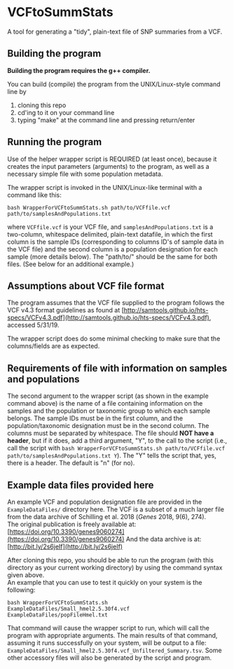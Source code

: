 # VCFtoSummStats

A tool for generating a "tidy", plain-text file of SNP summaries from a VCF.

## Building the program

**Building the program requires the g++ compiler.**

You can build (compile) the program from the UNIX/Linux-style command line by
1. cloning this repo
2. cd'ing to it on your command line
3. typing "make" at the command line and pressing return/enter


## Running the program

Use of the helper wrapper script is REQUIRED (at least once), because it creates the input parameters (arguments) to the program, as well as a necessary simple file with some population metadata.  

The wrapper script is invoked in the UNIX/Linux-like terminal with a command like this:

```bash WrapperForVCFtoSummStats.sh path/to/VCFfile.vcf path/to/samplesAndPopulations.txt```

where `VCFfile.vcf` is your VCF file, and `samplesAndPopulations.txt` is a two-column, 
whitespace delimited, plain-text datafile, in which the first column is the sample IDs 
(corresponding to columns ID's of sample data in the VCF file) and the second column 
is a population designation for each sample (more details below).
The "path/to/" should be the same for both files.
(See below for an additional example.)

## Assumptions about VCF file format
The program assumes that the VCF file supplied to the program follows the VCF v4.3 format guidelines as found at [http://samtools.github.io/hts-specs/VCFv4.3.pdf](http://samtools.github.io/hts-specs/VCFv4.3.pdf), accessed 5/31/19.

The wrapper script does do some minimal checking to make sure that the columns/fields are as expected.


## Requirements of file with information on samples and populations

The second argument to the wrapper script (as shown in the example command above) is the 
name of a file containing information on the samples and the population or taxonomic
group to which each sample belongs.  The sample IDs must be in the first column, and
the population/taxonomic designation must be in the second column. 
The columns must be separated by whitespace. 
The file should **NOT have a header**, but if it does, add a third argument, "Y", to the call 
to the script (i.e., call the script with
`bash WrapperForVCFtoSummStats.sh path/to/VCFfile.vcf path/to/samplesAndPopulations.txt Y`).
The "Y" tells the script that, yes, there is a header.  The default is "n" (for no).


## Example data files provided here
An example VCF and population designation file are provided in the `ExampleDataFiles/` directory here.  The VCF is a subset of a much larger file from the data archive of Schilling et al. 2018 (_Genes_ 2018, 9(6), 274).  
The original publication is freely available at: [https://doi.org/10.3390/genes9060274](https://doi.org/10.3390/genes9060274)
And the data archive is at: [http://bit.ly/2s6jeIf](http://bit.ly/2s6jeIf)

After cloning this repo, you should be able to run the program (with this directory 
as your current working directory) by using the command syntax given above.  
An example that you can use to test it quickly on your system is the following:

```bash WrapperForVCFtoSummStats.sh ExampleDataFiles/Small_hmel2.5.30f4.vcf ExampleDataFiles/popFileHmel.txt```

That command will cause the wrapper script to run, 
which will call the program with appropriate arguments.
The main results of that command, assuming it runs successfully on your system, 
will be output to a file: `ExampleDataFiles/Small_hmel2.5.30f4.vcf_Unfiltered_Summary.tsv`.
Some other accessory files will also be generated by the script and program.



